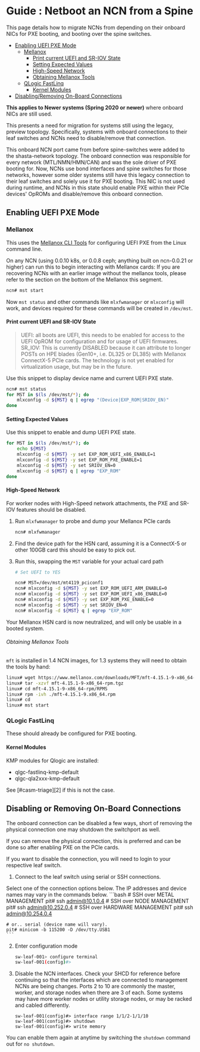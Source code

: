 # Guide : Netboot an NCN from a Spine

This page details how to migrate NCNs from depending on their onboard NICs for PXE booting, and booting
over the spine switches.

* [Enabling UEFI PXE Mode](#enabling-uefi-pxe-mode) 
    * [Mellanox](#mellanox) 
        * [Print current UEFI and SR-IOV State](#print-current-uefi-and-sr-iov-state) 
        * [Setting Expected Values](#setting-expected-values) 
        * [High-Speed Network](#high-speed-network) 
        * [Obtaining Mellanox Tools](#obtaining-mellanox-tools) 
    * [QLogic FastLinq](#qlogic-fastlinq) 
        * [Kernel Modules](#kernel-modules) 
* [Disabling/Removing On-Board Connections](#disabling-or-removing-on-board-connections) 


**This applies to Newer systems (Spring 2020 or newer)** where onboard NICs are still used.

This presents a need for migration for systems still using the legacy, preview topology. Specifically,
systems with onboard connections to their leaf switches and NCNs need to disable/remove that connection.

This onboard NCN port came from before spine-switches were added to the shasta-network topology. The onboard connection
  was responsible for every network (MTL/NMN/HMN/CAN) and was the sole driver of PXE booting for. Now, NCNs use bond interfaces and spine switches for those networks,
   however some older systems still have this legacy connection to their leaf switches and solely use it for PXE booting. This NIC is not used during runtime, and NCNs in this state should enable PXE within their PCIe devices' OpROMs and disable/remove this onboard connection.

<a name="enabling-uefi-pxe-mode"></a>
## Enabling UEFI PXE Mode

<a name="mellanox"></a>
### Mellanox

This uses the [Mellanox CLI Tools][1] for configuring UEFI PXE from the Linux command line.

On any NCN (using 0.0.10 k8s, or 0.0.8 ceph; anything built on ncn-0.0.21 or higher) can run this to begin interacting with Mellanox cards:
If you are recovering NCNs with an earlier image without the mellanox tools, please refer to the section on the bottom of the Mellanox this segment.

```bash
ncn# mst start
```

Now `mst status` and other commands like `mlxfwmanager` or `mlxconfig` will work, and devices required for these commands will be created in `/dev/mst`.

<a name="print-current-uefi-and-sr-iov-state"></a>
#### Print current UEFI and SR-IOV State

> UEFI: all boots are UEFI, this needs to be enabled for access to the UEFI OpROM for configuration and for usage of UEFI firmwares.
> SR_IOV: This is currently DISABLED because it can attribute to longer POSTs on HPE blades (Gen10+, i.e. DL325 or DL385) with Mellanox ConnectX-5 PCIe cards. The technology is not yet enabled for virtualization usage, but may be in the future.

Use this snippet to display device name and current UEFI PXE state.
```bash
ncn# mst status
for MST in $(ls /dev/mst/*); do
    mlxconfig -d ${MST} q | egrep "(Device|EXP_ROM|SRIOV_EN)"
done
```

<a name="setting-expected-values"></a>
#### Setting Expected Values

Use this snippet to enable and dump UEFI PXE state.
```bash
for MST in $(ls /dev/mst/*); do
    echo ${MST}
    mlxconfig -d ${MST} -y set EXP_ROM_UEFI_x86_ENABLE=1
    mlxconfig -d ${MST} -y set EXP_ROM_PXE_ENABLE=1
    mlxconfig -d ${MST} -y set SRIOV_EN=0
    mlxconfig -d ${MST} q | egrep "EXP_ROM"
done
```

<a name="high-speed-network"></a>
#### High-Speed Network

For worker nodes with High-Speed network attachments, the PXE and SR-IOV features should be
disabled.

1. Run `mlxfwmanager` to probe and dump your Mellanox PCIe cards
    ```bash
    ncn# mlxfwmanager
    ```

2. Find the device path for the HSN card, assuming it is a ConnectX-5 or other 100GB card this should be easy to pick out.

3. Run this, swapping the `MST` variable for your actual card path
    ```bash
    # Set UEFI to YES
    
    ncn# MST=/dev/mst/mt4119_pciconf1
    ncn# mlxconfig -d ${MST} -y set EXP_ROM_UEFI_ARM_ENABLE=0
    ncn# mlxconfig -d ${MST} -y set EXP_ROM_UEFI_x86_ENABLE=0
    ncn# mlxconfig -d ${MST} -y set EXP_ROM_PXE_ENABLE=0
    ncn# mlxconfig -d ${MST} -y set SRIOV_EN=0
    ncn# mlxconfig -d ${MST} q | egrep "EXP_ROM"
    ```

Your Mellanox HSN card is now neutralized, and will only be usable in a booted system.

<a name="obtaining-mellanox-tools"></a>
###### Obtaining Mellanox Tools

`mft` is installed in 1.4 NCN images, for 1.3 systems they will need to obtain the tools by hand:

```bash
linux# wget https://www.mellanox.com/downloads/MFT/mft-4.15.1-9-x86_64-rpm.tgz
linux# tar -xzvf mft-4.15.1-9-x86_64-rpm.tgz
linux# cd mft-4.15.1-9-x86_64-rpm/RPMS
linux# rpm -ivh ./mft-4.15.1-9.x86_64.rpm
linux# cd
linux# mst start
```

<a name="qlogic-fastlinq"></a>
### QLogic FastLinq

These should already be configured for PXE booting.

<a name="kernel-modules"></a>
#### Kernel Modules

KMP modules for Qlogic are installed:

- qlgc-fastlinq-kmp-default
- qlgc-qla2xxx-kmp-default

See [#casm-triage][2] if this is not the case.

<a name="disabling-or-removing-on-board-connections"></a>
## Disabling or Removing On-Board Connections

The onboard connection can be disabled a few ways, short of removing the physical connection one
may shutdown the switchport as well.

If you can remove the physical connection, this is preferred and can be done so after enabling PXE on
the PCIe cards.

If you want to disable the connection, you will need to login to your respective leaf switch.

1. Connect to the leaf switch using serial or SSH connections.

Select one of the connection options below.  The IP addresses and device names may vary in the commands below.
    ```bash 
    # SSH over METAL MANAGEMENT
    pit# ssh admin@10.1.0.4
    # SSH over NODE MANAGEMENT
    pit# ssh admin@10.252.0.4
    # SSH over HARDWARE MANAGEMENT
    pit# ssh admin@10.254.0.4  

    # or.. serial (device name will vary).
    pit# minicom -b 115200 -D /dev/tty.USB1 
    ```
2. Enter configuration mode
    ```sh
    sw-leaf-001> configure terminal
    sw-leaf-001(config)#>  
    ```
3. Disable the NCN interfaces.
Check your SHCD for reference before continuing so that the interfaces which are connected to management NCNs are being changes.  Ports 2 to 10 are commonly the master, worker, and storage nodes when there are 3 of each.  Some systems may have more worker nodes or utility storage nodes, or may be racked and cabled differently.
    ```
    sw-leaf-001(config)#> interface range 1/1/2-1/1/10
    sw-leaf-001(config)#> shutdown  
    sw-leaf-001(config)#> write memory  
    ```

You can enable them again at anytime by switching the `shutdown` command out for `no shutdown`.


[1]: http://www.mellanox.com/page/management_tools
